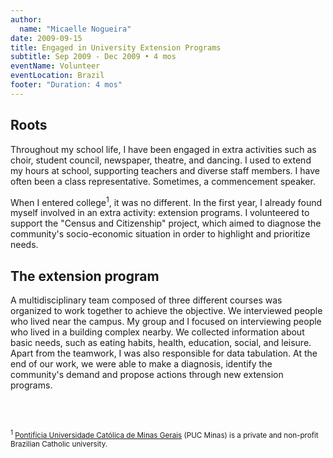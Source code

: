 ```yaml
---
author:
  name: "Micaelle Nogueira"
date: 2009-09-15
title: Engaged in University Extension Programs
subtitle: Sep 2009 - Dec 2009 • 4 mos
eventName: Volunteer
eventLocation: Brazil
footer: "Duration: 4 mos"
---
```


## Roots

Throughout my school life, I have been engaged in extra activities such as choir, student council, newspaper, theatre, and dancing. I used to extend my hours at school, supporting teachers and diverse staff members. I have often been a class representative. Sometimes, a commencement speaker.

When I entered college<sup>1</sup>, it was no different. In the first year, I already found myself involved in an extra activity: extension programs. I volunteered to support the "Census and Citizenship" project, which aimed to diagnose the community's socio-economic situation in order to highlight and prioritize needs.

## The extension program

A multidisciplinary team composed of three different courses was organized to work together to achieve the objective. We interviewed people who lived near the campus. My group and I focused on interviewing people who lived in a building complex nearby. We collected information about basic needs, such as eating habits, health, education, social, and leisure. Apart from the teamwork, I was also responsible for data tabulation. At the end of our work, we were able to make a diagnosis, identify the community's demand and propose actions through new extension programs.

<br/>
<br/>

<small><sup>1</sup> [Pontifícia Universidade Católica de Minas Gerais](https://www.pucminas.br/destaques/Paginas/default.aspx) (PUC Minas) is a private and non-profit Brazilian Catholic university.</small>